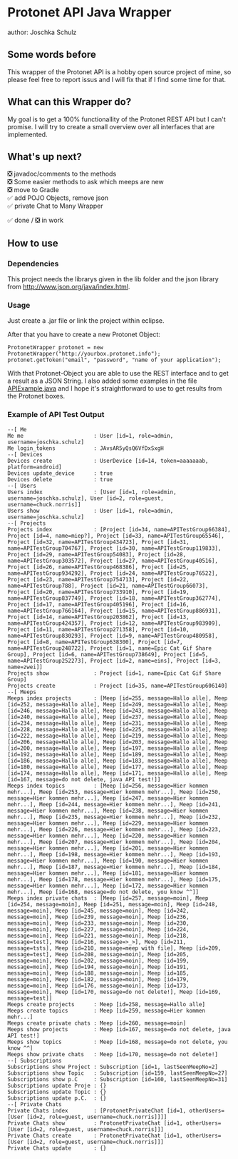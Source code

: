 # Protonet API Java Wrapper
author: Joschka Schulz

## Some words before
This wrapper of the Protonet API is a hobby open source project of mine, so please feel free to report issus and I will fix that if I find some time for that.

## What can this Wrapper do?
My goal is to get a 100% functionallity of the Protonet REST API but I can't promise. I will try to create a small overview over all interfaces that are implemented.

## What's up next?  
:negative_squared_cross_mark: javadoc/comments to the methods  
:negative_squared_cross_mark: Some easier methods to ask which meeps are new  
:negative_squared_cross_mark: move to Gradle  
:white_check_mark: add POJO Objects, remove json  
:white_check_mark: private Chat to Many Wrapper

:white_check_mark: done / :negative_squared_cross_mark: in work

## How to use

### Dependencies
This project needs the librarys given in the lib folder and the json library from http://www.json.org/java/index.html.

### Usage
Just create a .jar file or link the project within eclipse.

After that you have to create a new Protonet Object:

    ProtonetWrapper protonet = new ProtonetWrapper("http://yourbox.protonet.info");
    protonet.getToken("email", "password", "name of your application");

With that Protonet-Object you are able to use the REST interface and to get a result as a JSON String. I also added some examples in the file [APIExample.java](https://github.com/protonet/protonet-api-java-wrapper/blob/master/src/de/thathalas/protonet/APIExample.java) and I hope it's straightforward to use to get results from the Protonet boxes.

### Example of API Test Output
    --[ Me
    Me me                      : User [id=1, role=admin, username=joschka.schulz]
    Me login_tokens            : JAvsAR5yQsQ6VfDxSxgH
    --[ Devices
    Devices create             : UserDevice [id=14, token=aaaaaaab, platform=android]
    Devices update_device      : true
    Devices delete             : true
    --[ Users
    Users index                : [User [id=1, role=admin, username=joschka.schulz], User [id=2, role=guest, username=chuck.norris]]
    Users show                 : User [id=1, role=admin, username=joschka.schulz]
    --[ Projects
    Projects index             : [Project [id=34, name=APITestGroup66384], Project [id=4, name=miep?], Project [id=33, name=APITestGroup65546], Project [id=32, name=APITestGroup434723], Project [id=31, name=APITestGroup704767], Project [id=30, name=APITestGroup119833], Project [id=29, name=APITestGroup54083], Project [id=28, name=APITestGroup303572], Project [id=27, name=APITestGroup40516], Project [id=26, name=APITestGroup468386], Project [id=25, name=APITestGroup934292], Project [id=24, name=APITestGroup76522], Project [id=23, name=APITestGroup754713], Project [id=22, name=APITestGroup788], Project [id=21, name=APITestGroup66073], Project [id=20, name=APITestGroup733910], Project [id=19, name=APITestGroup837749], Project [id=18, name=APITestGroup362774], Project [id=17, name=APITestGroup405196], Project [id=16, name=APITestGroup766164], Project [id=15, name=APITestGroup886931], Project [id=14, name=APITestGroup203862], Project [id=13, name=APITestGroup424357], Project [id=12, name=APITestGroup983909], Project [id=11, name=APITestGroup271358], Project [id=10, name=APITestGroup830293], Project [id=9, name=APITestGroup480958], Project [id=8, name=APITestGroup638300], Project [id=7, name=APITestGroup248722], Project [id=1, name=Epic Cat Gif Share Group], Project [id=6, name=APITestGroup738649], Project [id=5, name=APITestGroup252273], Project [id=2, name=eins], Project [id=3, name=zwei]]
    Projects show              : Project [id=1, name=Epic Cat Gif Share Group]
    Projects create            : Project [id=35, name=APITestGroup606140]
    --[ Meeps
    Meeps index projects       : [Meep [id=255, message=Hallo alle], Meep [id=252, message=Hallo alle], Meep [id=249, message=Hallo alle], Meep [id=246, message=Hallo alle], Meep [id=243, message=Hallo alle], Meep [id=240, message=Hallo alle], Meep [id=237, message=Hallo alle], Meep [id=234, message=Hallo alle], Meep [id=231, message=Hallo alle], Meep [id=228, message=Hallo alle], Meep [id=225, message=Hallo alle], Meep [id=222, message=Hallo alle], Meep [id=219, message=Hallo alle], Meep [id=206, message=Hallo alle], Meep [id=203, message=Hallo alle], Meep [id=200, message=Hallo alle], Meep [id=197, message=Hallo alle], Meep [id=192, message=Hallo alle], Meep [id=189, message=Hallo alle], Meep [id=186, message=Hallo alle], Meep [id=183, message=Hallo alle], Meep [id=180, message=Hallo alle], Meep [id=177, message=Hallo alle], Meep [id=174, message=Hallo alle], Meep [id=171, message=Hallo alle], Meep [id=167, message=do not delete, java API test!]]
    Meeps index topics         : [Meep [id=256, message=Hier kommen mehr...], Meep [id=253, message=Hier kommen mehr...], Meep [id=250, message=Hier kommen mehr...], Meep [id=247, message=Hier kommen mehr...], Meep [id=244, message=Hier kommen mehr...], Meep [id=241, message=Hier kommen mehr...], Meep [id=238, message=Hier kommen mehr...], Meep [id=235, message=Hier kommen mehr...], Meep [id=232, message=Hier kommen mehr...], Meep [id=229, message=Hier kommen mehr...], Meep [id=226, message=Hier kommen mehr...], Meep [id=223, message=Hier kommen mehr...], Meep [id=220, message=Hier kommen mehr...], Meep [id=207, message=Hier kommen mehr...], Meep [id=204, message=Hier kommen mehr...], Meep [id=201, message=Hier kommen mehr...], Meep [id=198, message=Hier kommen mehr...], Meep [id=193, message=Hier kommen mehr...], Meep [id=190, message=Hier kommen mehr...], Meep [id=187, message=Hier kommen mehr...], Meep [id=184, message=Hier kommen mehr...], Meep [id=181, message=Hier kommen mehr...], Meep [id=178, message=Hier kommen mehr...], Meep [id=175, message=Hier kommen mehr...], Meep [id=172, message=Hier kommen mehr...], Meep [id=168, message=do not delete, you know ^^]]
    Meeps index private chats  : [Meep [id=257, message=moin], Meep [id=254, message=moin], Meep [id=251, message=moin], Meep [id=248, message=moin], Meep [id=245, message=moin], Meep [id=242, message=moin], Meep [id=239, message=moin], Meep [id=236, message=moin], Meep [id=233, message=moin], Meep [id=230, message=moin], Meep [id=227, message=moin], Meep [id=224, message=moin], Meep [id=221, message=moin], Meep [id=218, message=test], Meep [id=216, message=>_>], Meep [id=211, message=tsts], Meep [id=210, message=meep with file], Meep [id=209, message=test], Meep [id=208, message=moin], Meep [id=205, message=moin], Meep [id=202, message=moin], Meep [id=199, message=moin], Meep [id=194, message=moin], Meep [id=191, message=moin], Meep [id=188, message=moin], Meep [id=185, message=moin], Meep [id=182, message=moin], Meep [id=179, message=moin], Meep [id=176, message=moin], Meep [id=173, message=moin], Meep [id=170, message=do not delete!], Meep [id=169, message=test]]
    Meeps create projects      : Meep [id=258, message=Hallo alle]
    Meeps create topics        : Meep [id=259, message=Hier kommen mehr...]
    Meeps create private chats : Meep [id=260, message=moin]
    Meeps show projects        : Meep [id=167, message=do not delete, java API test!]
    Meeps show topics          : Meep [id=168, message=do not delete, you know ^^]
    Meeps show private chats   : Meep [id=170, message=do not delete!]
    --[ Subscriptions
    Subscriptions show Project : Subscription [id=1, lastSeenMeepNo=2]
    Subscriptions show Topic   : Subscription [id=159, lastSeenMeepNo=27]
    Subscriptions show p.C     : Subscription [id=160, lastSeenMeepNo=31]
    Subscriptions update Proje : {}
    Subscriptions update Topic : {}
    Subscriptions update p.C.  : {}
    --[ Private Chats
    Private Chats index        : [ProtonetPrivateChat [id=1, otherUsers=[User [id=2, role=guest, username=chuck.norris]]]]
    Private Chats show         : ProtonetPrivateChat [id=1, otherUsers=[User [id=2, role=guest, username=chuck.norris]]]
    Private Chats create       : ProtonetPrivateChat [id=1, otherUsers=[User [id=2, role=guest, username=chuck.norris]]]
    Private Chats update       : {}
